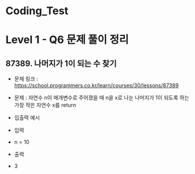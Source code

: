 # Coding_Test

# Level 1 - Q6 문제 풀이 정리

## 87389. 나머지가 1이 되는 수 찾기
- 문제 링크 : https://school.programmers.co.kr/learn/courses/30/lessons/87389
- 문제 : 자연수 n이 매개변수로 주어졌을 때 n을 x로 나눈 나머지가 1이 되도록 하는 가장 작은 자연수 x를 return

- 입출력 예시
- 입력
- n = 10
- 출력
- 3
